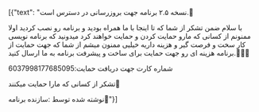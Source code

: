 [{"text": "نسخه ۲.۵ برنامه جهت بروزرسانی در دسترس است.📢

با سلام  ضمن تشکر از شما که تا اینجا با ما همراه بودید و برنامه رو نصب کردید اولا ممنونم از کسانی که مارو حمایت کردن و حمایت خواهند کرد میدونید که برنامه نویسی کار سخت و فرصت گیر و هزینه داریه خیلیی ممنون میشم از شما که جهت حمایت از برنامه  هزینه ای  رو جهت حمایت برای ساخت و پیشرفت برنامه  به ما ارسال کنید.🤗🙏🏻

شماره کارت جهت دریافت حمایت:6037998177685095


تشکر از کسانی که مارا حمایت میکنند🤝

نوشته شده توسط :سازنده برنامه📝"}]

